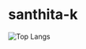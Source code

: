 # santhita-k

![Top Langs](https://github-readme-stats.vercel.app/api/top-langs/?username=santhitak&theme=dark&layout=compact)
